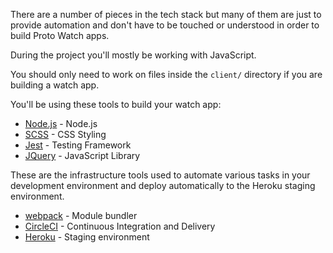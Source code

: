There are a number of pieces in the tech stack but many of them are just to provide automation and don't have to be touched or understood in order to build Proto Watch apps.

During the project you'll mostly be working with JavaScript.

You should only need to work on files inside the ```client/``` directory if you are building a watch app.

You'll be using these tools to build your watch app:
- [Node.js](https://nodejs.org/en/) - Node.js
- [SCSS](http://sass-lang.com/) - CSS Styling
- [Jest](https://facebook.github.io/jest/) - Testing Framework
- [JQuery](https://jquery.com/) - JavaScript Library


These are the infrastructure tools used to automate various tasks in your development environment and deploy automatically to the Heroku staging environment.

- [webpack](https://webpack.js.org/) - Module bundler
- [CircleCI](https://circleci.com/) - Continuous Integration and Delivery
- [Heroku](https://www.heroku.com/) - Staging environment
